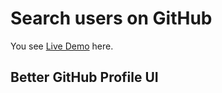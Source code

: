 # Search users on GitHub

You see [Live Demo](https://github-user-search.netlify.app) here.

## Better GitHub Profile UI

